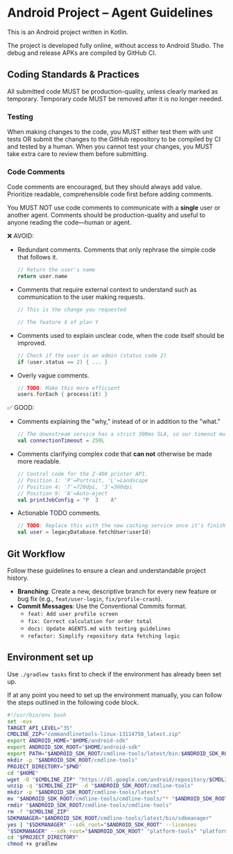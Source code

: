 # Android Project – Agent Guidelines

This is an Android project written in Kotlin.

The project is developed fully online, without access to Android Studio. The debug and release APKs are compiled by GitHub CI.

## Coding Standards & Practices

All submitted code MUST be production-quality, unless clearly marked as temporary. Temporary code MUST be removed after it is no longer needed.

### Testing

When making changes to the code, you MUST either test them with unit tests OR submit the changes to the GitHub repository to be compiled by CI and tested by a human. When you cannot test your changes, you MUST take extra care to review them before submitting.

### Code Comments

Code comments are encouraged, but they should always add value. Prioritize readable, comprehensible code first before adding comments.

You MUST NOT use code comments to communicate with a **single** user or another agent. Comments should be production-quality and useful to anyone reading the code—human or agent.

❌ AVOID:
* Redundant comments. Comments that only rephrase the simple code that follows it.
  ```kt
  // Return the user's name
  return user.name
  ```
* Comments that require external context to understand such as communication to the user making requests.
  ```kt
  // This is the change you requested
  ```
  ```kt
  // The feature X of plan Y
  ```
* Comments used to explain unclear code, when the code itself should be improved.
  ```kt
  // Check if the user is an admin (status code 2)
  if (user.status == 2) { ... }
  ```
* Overly vague comments.
  ```kt
  // TODO: Make this more efficient
  users.forEach { process(it) }
  ```

✅ GOOD:
* Comments explaining the "why," instead of or in addition to the "what."
  ```kt
  // The downstream service has a strict 300ms SLA, so our timeout must be lower.
  val connectionTimeout = 250L
  ```
* Comments clarifying complex code that **can not** otherwise be made more readable.
  ```kt
  // Control code for the Z-400 printer API.
  // Position 1: 'P'=Portrait, 'L'=Landscape
  // Position 4: '7'=720dpi, '3'=360dpi
  // Position 9: 'A'=Auto-eject
  val printJobConfig = "P  3    A"
  ```
* Actionable TODO comments.
  ```kt
  // TODO: Replace this with the new caching service once it's finished.
  val user = legacyDatabase.fetchUser(userId)
  ```

## Git Workflow

Follow these guidelines to ensure a clean and understandable project history.

* **Branching**: Create a new, descriptive branch for every new feature or bug fix (e.g., `feat/user-login`, `fix/profile-crash`).
* **Commit Messages**: Use the Conventional Commits format.
  * `feat: Add user profile screen`
  * `fix: Correct calculation for order total`
  * `docs: Update AGENTS.md with testing guidelines`
  * `refactor: Simplify repository data fetching logic`

## Environment set up

Use `./gradlew tasks` first to check if the environment has already been set up.

If at any point you need to set up the environment manually, you can follow the steps outlined in the following code block.

```sh
#!/usr/bin/env bash
set -eux
TARGET_API_LEVEL="35"
CMDLINE_ZIP="commandlinetools-linux-13114758_latest.zip"
export ANDROID_HOME="$HOME/android-sdk"
export ANDROID_SDK_ROOT="$HOME/android-sdk"
export PATH="$ANDROID_SDK_ROOT/cmdline-tools/latest/bin:$ANDROID_SDK_ROOT/platform-tools:$ANDROID_SDK_ROOT/emulator:$PATH"
mkdir -p "$ANDROID_SDK_ROOT/cmdline-tools"
PROJECT_DIRECTORY="$PWD"
cd "$HOME"
wget -O "$CMDLINE_ZIP" "https://dl.google.com/android/repository/$CMDLINE_ZIP"
unzip -q "$CMDLINE_ZIP" -d "$ANDROID_SDK_ROOT/cmdline-tools"
mkdir -p "$ANDROID_SDK_ROOT/cmdline-tools/latest"
mv "$ANDROID_SDK_ROOT/cmdline-tools/cmdline-tools/"* "$ANDROID_SDK_ROOT/cmdline-tools/latest/"
rmdir "$ANDROID_SDK_ROOT/cmdline-tools/cmdline-tools"
rm -f "$CMDLINE_ZIP"
SDKMANAGER="$ANDROID_SDK_ROOT/cmdline-tools/latest/bin/sdkmanager"
yes | "$SDKMANAGER" --sdk_root="$ANDROID_SDK_ROOT" --licenses
"$SDKMANAGER" --sdk_root="$ANDROID_SDK_ROOT" "platform-tools" "platforms;android-$TARGET_API_LEVEL" "build-tools;$TARGET_API_LEVEL.0.0"
cd "$PROJECT_DIRECTORY"
chmod +x gradlew
```
